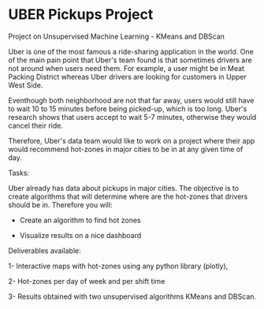 # UBER Pickups Project
Project on Unsupervised Machine Learning - KMeans and DBScan

Uber is one of the most famous a ride-sharing application in the world. One of the main pain point that Uber's team found is that sometimes drivers are not around when users need them. For example, a user might be in Meat Packing District whereas Uber drivers are looking for customers in Upper West Side. 

Eventhough both neighborhood are not that far away, users would still have to wait 10 to 15 minutes before being picked-up, which is too long. Uber's research shows that users accept to wait 5-7 minutes, otherwise they would cancel their ride.

Therefore, Uber's data team would like to work on a project where their app would recommend hot-zones in major cities to be in at any given time of day.

Tasks:

Uber already has data about pickups in major cities. The objective is to create algorithms that will determine where are the hot-zones that drivers should be in. Therefore you will:

*  Create an algorithm to find hot zones

*  Visualize results on a nice dashboard

Deliverables available:

1- Interactive maps with hot-zones using any python library (plotly),

2- Hot-zones per day of week and per shift time

3- Results obtained with two unsupervised algorithms KMeans and DBScan.
